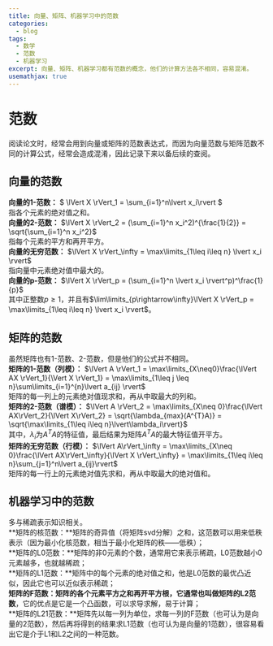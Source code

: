 ```yaml
---
title: 向量、矩阵、机器学习中的范数
categories:
  - blog
tags:
  - 数学
  - 范数
  - 机器学习
excerpt: 向量、矩阵、机器学习都有范数的概念，他们的计算方法各不相同，容易混淆。
usemathjax: true
---
```

# 范数
阅读论文时，经常会用到向量或矩阵的范数表达式，而因为向量范数与矩阵范数不同的计算公式，经常会造成混淆，因此记录下来以备后续的查阅。

## 向量的范数
**向量的1-范数：** $ \lVert X \rVert_1 = \sum_{i=1}^n\lvert x_i\rvert $  
指各个元素的绝对值之和。  
**向量的2-范数：** $\lVert X \rVert_2 = (\sum_{i=1}^n x_i^2)^{\frac{1}{2}} = \sqrt{\sum_{i=1}^n x_i^2}$  
指每个元素的平方和再开平方。  
**向量的无穷范数：** $\lVert X \rVert_\infty = \max\limits_{1\leq i\leq n} \lvert x_i \rvert$  
指向量中元素绝对值中最大的。  
**向量的p-范数：** $\lVert X \rVert_p = (\sum_{i=1}^n \lvert x_i \rvert^p)^\frac{1}{p}$  
其中正整数$p\geq1$，并且有$\lim\limits_{p\rightarrow\infty}\lVert X \rVert_p = \max\limits_{1\leq i\leq n} \lvert x_i \rvert$。

## 矩阵的范数
虽然矩阵也有1-范数、2-范数，但是他们的公式并不相同。  
**矩阵的1-范数（列模）：**  $\lVert A \rVert_1 = \max\limits_{X\neq0}\frac{\lVert AX \rVert_1}{\Vert X \rVert_1} = \max\limits_{1\leq j \leq n}\sum\limits_{i=1}^{n}\lvert a_{ij} \rvert$  
矩阵的每一列上的元素绝对值现求和，再从中取最大的列和。  
**矩阵的2-范数（谱模）：** $\lVert A \rVert_2 = \max\limits_{X\neq 0}\frac{\lVert AX\rVert_2}{\lVert X\rVert_2} = \sqrt{\lambda_{max}(A^{T}A)} = \sqrt{\max\limits_{1\leq i\leq n}\lvert\lambda_i\rvert}$  
其中，$\lambda_i$为$A^{T}A$的特征值，最后结果为矩阵$A^{T}A$的最大特征值开平方。  
**矩阵的无穷范数（行模）：** $\lVert A\rVert_\infty = \max\limits_{X\neq 0}\frac{\lVert AX\rVert_\infty}{\lVert X \rVert_\infty} = \max\limits_{1\leq i\leq n}\sum_{j=1}^n\lvert a_{ij}\rvert$  
矩阵的每一行上的元素绝对值先求和，再从中取最大的绝对值和。

## 机器学习中的范数
多与稀疏表示知识相关。  
**矩阵的核范数：**矩阵的奇异值（将矩阵svd分解）之和，这范数可以用来低秩表示（因为最小化核范数，相当于最小化矩阵的秩——低秩）；  
**矩阵的L0范数：**矩阵的非0元素的个数，通常用它来表示稀疏，L0范数越小0元素越多，也就越稀疏；  
**矩阵的L1范数：**矩阵中的每个元素的绝对值之和，他是L0范数的最优凸近似，因此它也可以近似表示稀疏；  
**矩阵的F范数：**矩阵的各个元素平方之和再开平方根，它通常也叫做矩阵的**L2范数**，它的优点是它是一个凸函数，可以求导求解，易于计算；  
**矩阵的L21范数：**矩阵先以每一列为单位，求每一列的F范数（也可认为是向量的2范数），然后再将得到的结果求L1范数（也可认为是向量的1范数），很容易看出它是介于L1和L2之间的一种范数。

